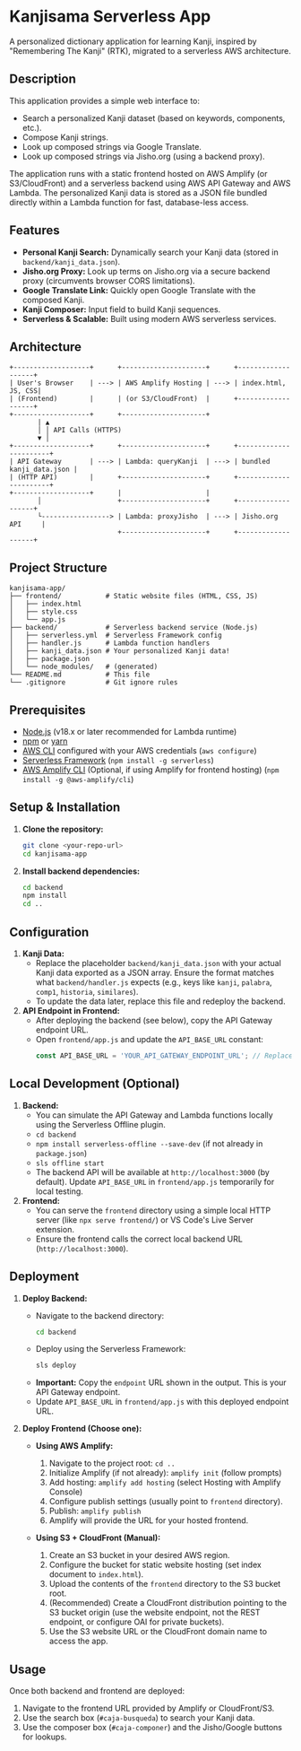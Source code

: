 # Kanjisama Serverless App

A personalized dictionary application for learning Kanji, inspired by "Remembering The Kanji" (RTK), migrated to a serverless AWS architecture.

## Description

This application provides a simple web interface to:
* Search a personalized Kanji dataset (based on keywords, components, etc.).
* Compose Kanji strings.
* Look up composed strings via Google Translate.
* Look up composed strings via Jisho.org (using a backend proxy).

The application runs with a static frontend hosted on AWS Amplify (or S3/CloudFront) and a serverless backend using AWS API Gateway and AWS Lambda. The personalized Kanji data is stored as a JSON file bundled directly within a Lambda function for fast, database-less access.

## Features

* **Personal Kanji Search:** Dynamically search your Kanji data (stored in `backend/kanji_data.json`).
* **Jisho.org Proxy:** Look up terms on Jisho.org via a secure backend proxy (circumvents browser CORS limitations).
* **Google Translate Link:** Quickly open Google Translate with the composed Kanji.
* **Kanji Composer:** Input field to build Kanji sequences.
* **Serverless & Scalable:** Built using modern AWS serverless services.

## Architecture

```
+-------------------+      +---------------------+      +-------------------+
| User's Browser    | ---> | AWS Amplify Hosting | ---> | index.html, JS, CSS|
| (Frontend)        |      | (or S3/CloudFront)  |      +-------------------+
+-------------------+      +---------------------+
       | ▲
       │ │ API Calls (HTTPS)
       ▼ │
+-------------------+      +---------------------+      +-----------------------+
| API Gateway       | ---> | Lambda: queryKanji  | ---> | bundled kanji_data.json |
| (HTTP API)        |      +---------------------+      +-----------------------+
+-------------------+      |                     |
       │                   +---------------------+      +-------------------+
       └-----------------> | Lambda: proxyJisho  | ---> | Jisho.org API     |
                           +---------------------+      +-------------------+
```

## Project Structure

```
kanjisama-app/
├── frontend/           # Static website files (HTML, CSS, JS)
│   ├── index.html
│   ├── style.css
│   └── app.js
├── backend/            # Serverless backend service (Node.js)
│   ├── serverless.yml  # Serverless Framework config
│   ├── handler.js      # Lambda function handlers
│   ├── kanji_data.json # Your personalized Kanji data!
│   ├── package.json
│   └── node_modules/   # (generated)
└── README.md           # This file
└── .gitignore          # Git ignore rules
```

## Prerequisites

* [Node.js](https://nodejs.org/) (v18.x or later recommended for Lambda runtime)
* [npm](https://www.npmjs.com/) or [yarn](https://yarnpkg.com/)
* [AWS CLI](https://aws.amazon.com/cli/) configured with your AWS credentials (`aws configure`)
* [Serverless Framework](https://www.serverless.com/framework/docs/getting-started) (`npm install -g serverless`)
* [AWS Amplify CLI](https://docs.amplify.aws/cli/start/install/) (Optional, if using Amplify for frontend hosting) (`npm install -g @aws-amplify/cli`)

## Setup & Installation

1.  **Clone the repository:**
    ```bash
    git clone <your-repo-url>
    cd kanjisama-app
    ```
2.  **Install backend dependencies:**
    ```bash
    cd backend
    npm install
    cd ..
    ```

## Configuration

1.  **Kanji Data:**
    * Replace the placeholder `backend/kanji_data.json` with your actual Kanji data exported as a JSON array. Ensure the format matches what `backend/handler.js` expects (e.g., keys like `kanji`, `palabra`, `comp1`, `historia`, `similares`).
    * To update the data later, replace this file and redeploy the backend.
2.  **API Endpoint in Frontend:**
    * After deploying the backend (see below), copy the API Gateway endpoint URL.
    * Open `frontend/app.js` and update the `API_BASE_URL` constant:
        ```javascript
        const API_BASE_URL = 'YOUR_API_GATEWAY_ENDPOINT_URL'; // Replace with your actual URL
        ```

## Local Development (Optional)

1.  **Backend:**
    * You can simulate the API Gateway and Lambda functions locally using the Serverless Offline plugin.
    * `cd backend`
    * `npm install serverless-offline --save-dev` (if not already in `package.json`)
    * `sls offline start`
    * The backend API will be available at `http://localhost:3000` (by default). Update `API_BASE_URL` in `frontend/app.js` temporarily for local testing.
2.  **Frontend:**
    * You can serve the `frontend` directory using a simple local HTTP server (like `npx serve frontend/`) or VS Code's Live Server extension.
    * Ensure the frontend calls the correct local backend URL (`http://localhost:3000`).

## Deployment

1.  **Deploy Backend:**
    * Navigate to the backend directory:
        ```bash
        cd backend
        ```
    * Deploy using the Serverless Framework:
        ```bash
        sls deploy
        ```
    * **Important:** Copy the `endpoint` URL shown in the output. This is your API Gateway endpoint.
    * Update `API_BASE_URL` in `frontend/app.js` with this deployed endpoint URL.

2.  **Deploy Frontend (Choose one):**

    * **Using AWS Amplify:**
        1.  Navigate to the project root: `cd ..`
        2.  Initialize Amplify (if not already): `amplify init` (follow prompts)
        3.  Add hosting: `amplify add hosting` (select Hosting with Amplify Console)
        4.  Configure publish settings (usually point to `frontend` directory).
        5.  Publish: `amplify publish`
        6.  Amplify will provide the URL for your hosted frontend.

    * **Using S3 + CloudFront (Manual):**
        1.  Create an S3 bucket in your desired AWS region.
        2.  Configure the bucket for static website hosting (set index document to `index.html`).
        3.  Upload the contents of the `frontend` directory to the S3 bucket root.
        4.  (Recommended) Create a CloudFront distribution pointing to the S3 bucket origin (use the website endpoint, not the REST endpoint, or configure OAI for private buckets).
        5.  Use the S3 website URL or the CloudFront domain name to access the app.

## Usage

Once both backend and frontend are deployed:

1.  Navigate to the frontend URL provided by Amplify or CloudFront/S3.
2.  Use the search box (`#caja-busqueda`) to search your Kanji data.
3.  Use the composer box (`#caja-componer`) and the Jisho/Google buttons for lookups.

```